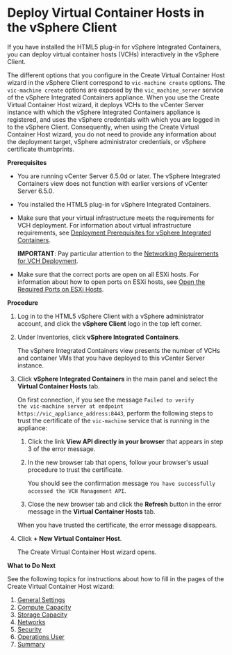 # Deploy Virtual Container Hosts in the vSphere Client #

If you have installed the HTML5 plug-in for vSphere Integrated Containers, you can deploy virtual container hosts (VCHs) interactively in the vSphere Client.

The different options that you configure in the Create Virtual Container Host wizard in the vSphere Client correspond to `vic-machine create` options. The `vic-machine create` options are exposed by the `vic_machine_server` service of the vSphere Integrated Containers appliance. When you use the Create Virtual Container Host wizard, it deploys VCHs to the vCenter Server instance with which the vSphere Integrated Containers appliance is registered, and uses the vSphere credentials with which you are logged in to the vSphere Client. Consequently, when using the Create Virtual Container Host wizard, you do not need to provide any information about the deployment target, vSphere administrator credentials, or vSphere certificate thumbprints.

**Prerequisites**

- You are running vCenter Server 6.5.0d or later. The vSphere Integrated Containers view does not function with earlier versions of vCenter Server 6.5.0.
- You installed the HTML5 plug-in for vSphere Integrated Containers.
- Make sure that your virtual infrastructure meets the requirements for VCH deployment. For information about virtual infrastructure requirements, see [Deployment Prerequisites for vSphere Integrated Containers](vic_installation_prereqs.md). 

    **IMPORTANT**: Pay particular attention to the [Networking Requirements for VCH Deployment](vic_installation_prereqs.md#vchnetworkreqs).
- Make sure that the correct ports are open on all ESXi hosts. For information about how to open ports on ESXi hosts, see [Open the Required Ports on ESXi Hosts](open_ports_on_hosts.md).

**Procedure**

1. Log in to the HTML5 vSphere Client with a vSphere administrator account, and click the **vSphere Client** logo in the top left corner.
2. Under Inventories, click **vSphere Integrated Containers**.

    The vSphere Integrated Containers view presents the number of VCHs and container VMs that you have deployed to this vCenter Server instance.

3. Click **vSphere Integrated Containers** in the main panel and select the **Virtual Container Hosts** tab. 

    On first connection, if you see the message <code>Failed to verify the vic-machine server at endpoint https://vic_appliance_address:8443</code>, perform the following steps to trust the certificate of the `vic-machine` service that is running in the appliance: 

    1. Click the link **View API directly in your browser** that appears in step 3 of the error message.  
    2. In the new browser tab that opens, follow your browser's usual procedure to trust the certificate. 
    
        You should see the confirmation message `You have successfully accessed the VCH Management API`.

    3. Close the new browser tab and click the **Refresh** button in the error message in the **Virtual Container Hosts** tab.
    
    When you have trusted the certificate, the error message disappears.

4. Click **+ New Virtual Container Host**.

    The Create Virtual Container Host wizard opens.

**What to Do Next**

See the following topics for instructions about how to fill in the pages of the Create Virtual Container Host wizard:

1. [General Settings](vch_general_settings.md)
1. [Compute Capacity](vch_compute.md)
1. [Storage Capacity](vch_storage.md)
1. [Networks](vch_networking.md)
1. [Security](vch_security.md)
1. [Operations User](set_up_ops_user.md)
1. [Summary](complete_vch_deployment_client.md)
